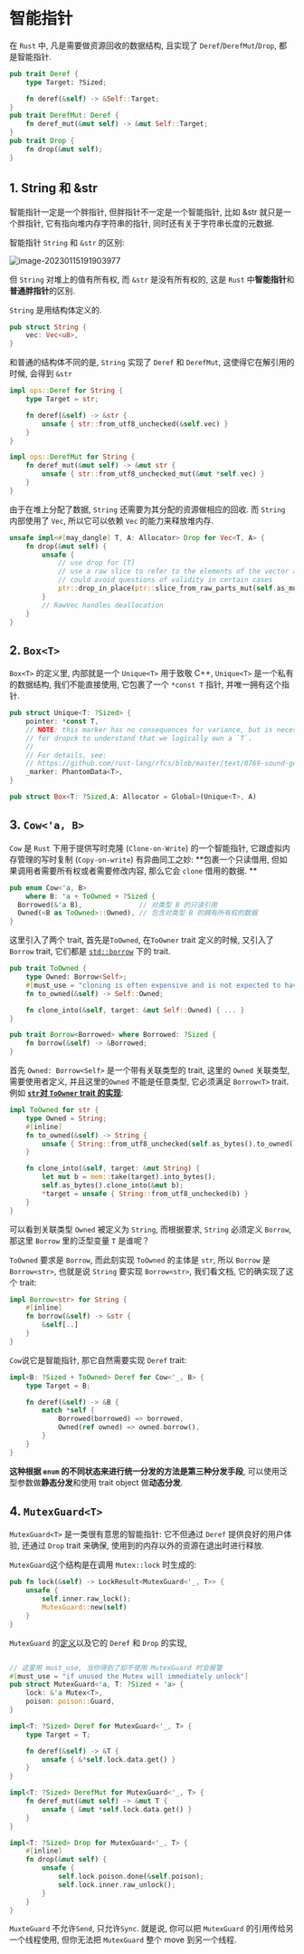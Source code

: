 # 智能指针

在 `Rust` 中, 凡是需要做资源回收的数据结构, 且实现了 `Deref`/`DerefMut`/`Drop`, 都是智能指针. 

```rust
pub trait Deref {
    type Target: ?Sized;

    fn deref(&self) -> &Self::Target;
}
pub trait DerefMut: Deref {
    fn deref_mut(&mut self) -> &mut Self::Target;
}
pub trait Drop {
    fn drop(&mut self);
}
```



## 1. String 和 &str

智能指针一定是一个胖指针, 但胖指针不一定是一个智能指针, 比如 &str 就只是一个胖指针, 它有指向堆内存字符串的指针, 同时还有关于字符串长度的元数据. 

智能指针 `String` 和 `&str` 的区别: 

![image-20230115191903977](http://imgur.thinkgos.cn/imgur/202301151919034.png)

但 `String` 对堆上的值有所有权, 而 `&str` 是没有所有权的, 这是 `Rust` 中**智能指针**和**普通胖指针**的区别. 

`String` 是用结构体定义的.

```rust
pub struct String {
    vec: Vec<u8>,
}
```

和普通的结构体不同的是, `String` 实现了 `Deref` 和 `DerefMut`, 这使得它在解引用的时候, 会得到 `&str`

```rust
impl ops::Deref for String {
    type Target = str;

    fn deref(&self) -> &str {
        unsafe { str::from_utf8_unchecked(&self.vec) }
    }
}

impl ops::DerefMut for String {
    fn deref_mut(&mut self) -> &mut str {
        unsafe { str::from_utf8_unchecked_mut(&mut *self.vec) }
    }
}
```

由于在堆上分配了数据, `String` 还需要为其分配的资源做相应的回收. 而 `String` 内部使用了 `Vec`, 所以它可以依赖 `Vec` 的能力来释放堆内存. 

```rust
unsafe impl<#[may_dangle] T, A: Allocator> Drop for Vec<T, A> {
    fn drop(&mut self) {
        unsafe {
            // use drop for [T]
            // use a raw slice to refer to the elements of the vector as weakest necessary type;
            // could avoid questions of validity in certain cases
            ptr::drop_in_place(ptr::slice_from_raw_parts_mut(self.as_mut_ptr(), self.len))
        }
        // RawVec handles deallocation
    }
}
```

## 2. `Box<T>`

`Box<T>` 的定义里, 内部就是一个 `Unique<T>` 用于致敬 C++, `Unique<T>` 是一个私有的数据结构, 我们不能直接使用, 它包裹了一个 `*const T` 指针, 并唯一拥有这个指针. 

```rust
pub struct Unique<T: ?Sized> {
    pointer: *const T,
    // NOTE: this marker has no consequences for variance, but is necessary
    // for dropck to understand that we logically own a `T`.
    //
    // For details, see:
    // https://github.com/rust-lang/rfcs/blob/master/text/0769-sound-generic-drop.md#phantom-data
    _marker: PhantomData<T>,
}

pub struct Box<T: ?Sized,A: Allocator = Global>(Unique<T>, A)
```

## 3. `Cow<'a, B>`

`Cow` 是 `Rust` 下用于提供写时克隆 (`Clone-on-Write`) 的一个智能指针, 它跟虚拟内存管理的写时复制 (`Copy-on-write`) 有异曲同工之妙: **包裹一个只读借用, 但如果调用者需要所有权或者需要修改内容, 那么它会 `clone` 借用的数据. **

```rust
pub enum Cow<'a, B> 
	where B: 'a + ToOwned + ?Sized {
  Borrowed(&'a B),  			// 对类型 B 的只读引用
  Owned(<B as ToOwned>::Owned), // 包含对类型 B 的拥有所有权的数据
}
```

这里引入了两个 trait, 首先是`ToOwned`, 在`ToOwner` trait 定义的时候, 又引入了 `Borrow` trait, 它们都是 [`std::borrow`](https://doc.rust-lang.org/std/borrow/index.html) 下的 trait.

```rust
pub trait ToOwned {
    type Owned: Borrow<Self>;
    #[must_use = "cloning is often expensive and is not expected to have side effects"]
    fn to_owned(&self) -> Self::Owned;

    fn clone_into(&self, target: &mut Self::Owned) { ... }
}

pub trait Borrow<Borrowed> where Borrowed: ?Sized {
    fn borrow(&self) -> &Borrowed;
}
```

首先 `Owned: Borrow<Self>` 是一个带有关联类型的 trait, 这里的 `Owned` 关联类型, 需要使用者定义, 并且这里的`Owned` 不能是任意类型, 它必须满足 `Borrow<T>` trait. 例如 [**`str`对 `ToOwner` trait 的实现**](https://doc.rust-lang.org/src/alloc/str.rs.html#215-227): 

```rust
impl ToOwned for str {
    type Owned = String;
    #[inline]
    fn to_owned(&self) -> String {
        unsafe { String::from_utf8_unchecked(self.as_bytes().to_owned()) }
    }

    fn clone_into(&self, target: &mut String) {
        let mut b = mem::take(target).into_bytes();
        self.as_bytes().clone_into(&mut b);
        *target = unsafe { String::from_utf8_unchecked(b) }
    }
}
```

可以看到关联类型 `Owned` 被定义为 `String`, 而根据要求, `String` 必须定义 `Borrow`, 那这里 `Borrow` 里的泛型变量 `T` 是谁呢？

`ToOwned` 要求是 `Borrow`, 而此刻实现 `ToOwned` 的主体是 `str`, 所以 `Borrow` 是 `Borrow<str>`, 也就是说 `String` 要实现 `Borrow<str>`, 我们看文档, 它的确实现了这个 trait: 

```rust
impl Borrow<str> for String {
    #[inline]
    fn borrow(&self) -> &str {
        &self[..]
    }
}
```

`Cow`说它是智能指针, 那它自然需要实现 `Deref` trait: 

```rust
impl<B: ?Sized + ToOwned> Deref for Cow<'_, B> {
    type Target = B;

    fn deref(&self) -> &B {
        match *self {
            Borrowed(borrowed) => borrowed,
            Owned(ref owned) => owned.borrow(),
        }
    }
}
```

**这种根据 `enum` 的不同状态来进行统一分发的方法是第三种分发手段**, 可以使用泛型参数做**静态分发**和使用 trait object 做**动态分发**. 

## 4. `MutexGuard<T>`

 `MutexGuard<T>` 是一类很有意思的智能指针: 它不但通过 `Deref` 提供良好的用户体验, 还通过 `Drop` trait 来确保, 使用到的内存以外的资源在退出时进行释放. 

`MutexGuard`这个结构是在调用 `Mutex::lock` 时生成的: 

```rust
pub fn lock(&self) -> LockResult<MutexGuard<'_, T>> {
    unsafe {
        self.inner.raw_lock();
        MutexGuard::new(self)
    }
}
```

`MutexGuard` 的[定义](https://doc.rust-lang.org/src/std/sync/mutex.rs.html#190-195)以及它的 `Deref` 和 `Drop` 的实现, 

```rust

// 这里用 must_use, 当你得到了却不使用 MutexGuard 时会报警
#[must_use = "if unused the Mutex will immediately unlock"]
pub struct MutexGuard<'a, T: ?Sized + 'a> {
    lock: &'a Mutex<T>,
    poison: poison::Guard,
}

impl<T: ?Sized> Deref for MutexGuard<'_, T> {
    type Target = T;

    fn deref(&self) -> &T {
        unsafe { &*self.lock.data.get() }
    }
}

impl<T: ?Sized> DerefMut for MutexGuard<'_, T> {
    fn deref_mut(&mut self) -> &mut T {
        unsafe { &mut *self.lock.data.get() }
    }
}

impl<T: ?Sized> Drop for MutexGuard<'_, T> {
    #[inline]
    fn drop(&mut self) {
        unsafe {
            self.lock.poison.done(&self.poison);
            self.lock.inner.raw_unlock();
        }
    }
}
```

`MuxteGuard` 不允许`Send`, 只允许`Sync`. 就是说, 你可以把 `MutexGuard` 的引用传给另一个线程使用, 但你无法把 `MutexGuard` 整个 move 到另一个线程.

 
